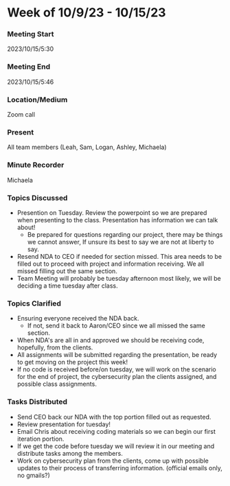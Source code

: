 # Week of 10/9/23 - 10/15/23

### Meeting Start
2023/10/15/5:30

### Meeting End
2023/10/15/5:46

### Location/Medium
Zoom call

### Present
All team members (Leah, Sam, Logan, Ashley, Michaela)

### Minute Recorder
Michaela

### Topics Discussed
- Presention on Tuesday. Review the powerpoint so we are prepared when presenting to the class. Presentation has information we can talk about!
  - Be prepared for questions regarding our project, there may be things we cannot answer, If unsure its best to say we are not at liberty to say.
- Resend NDA to CEO if needed for section missed. This area needs to be filled out to proceed with project and information receiving. We all missed filling out the same section.
- Team Meeting will probably be tuesday afternoon most likely, we will be deciding a time tuesday after class.

### Topics Clarified
- Ensuring everyone received the NDA back.
  - If not, send it back to Aaron/CEO since we all missed the same section.
- When NDA's are all in and approved we should be receiving code, hopefully, from the clients.
- All assignments will be submitted regarding the presentation, be ready to get moving on the project this week!
- If no code is received before/on tuesday, we will work on the scenario for the end of project, the cybersecurity plan the clients assigned, and possible class assignments.

### Tasks Distributed
- Send CEO back our NDA with the top portion filled out as requested.
- Review presentation for tuesday! 
- Email Chris about receiving coding materials so we can begin our first iteration portion.
- If we get the code before tuesday we will review it in our meeting and distribute tasks among the members.
- Work on cybersecurity plan from the clients, come up with possible updates to their process of transferring information. (official emails only, no gmails?)
